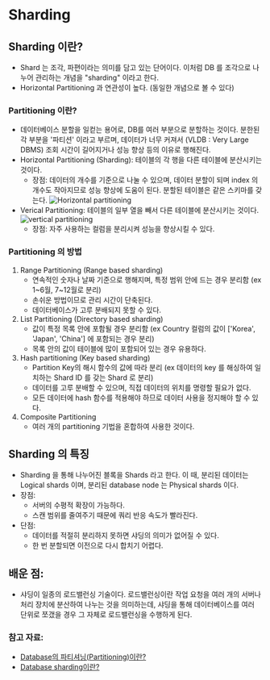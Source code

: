# Sharding

## Sharding 이란?
- Shard 는 조각, 파편이라는 의미를 담고 있는 단어이다. 이처럼 DB 를 조각으로 나누어 관리하는 개념을 "sharding" 이라고 한다. 
- Horizontal Partitioning 과 연관성이 높다. (동일한 개념으로 볼 수 있다)

### Partitioning 이란? 
- 데이터베이스 분할을 일컫는 용어로, DB를 여러 부분으로 분할하는 것이다. 분한된 각 부분을 '파티션' 이라고 부르며, 데이터가 너무 커져서 (VLDB : Very Large DBMS) 조회 시간이 길어지거나 성능 향상 등의 이유로 행해진다. 
- Horizontal Partitioning (Sharding): 테이블의 각 행을 다른 테이블에 분산시키는 것이다.
	- 장점: 데이터의 개수를 기준으로 나눌 수 있으며, 데이터 분할이 되며 index 의 개수도 작아지므로 성능 향상에 도움이 된다. 분할된 테이블은 같은 스키마를 갖는다. 
	![Horizontal partitioning](https://nesoy.github.io/assets/posts/20180222/5.png)
- Verical Partitioning: 테이블의 일부 열을 빼서 다른 테이블에 분산시키는 것이다. 
	![vertical partitioning](https://nesoy.github.io/assets/posts/20180222/6.png)
	- 장점: 자주 사용하는 컬럼을 분리시켜 성능을 향상시킬 수 있다.

### Partitioning 의 방법
1. Range Partitioning (Range based sharding)
	- 연속적인 숫자나 날짜 기준으로 행해지며, 특정 범위 안에 드는 경우 분리함 (ex 1~6월, 7~12월로 분리)
	- 손쉬운 방법이므로 관리 시간이 단축된다.
	- 데이터베이스가 고루 분배되지 못할 수 있다.
2. List Partitioning (Directory based sharding)
	- 값이 특정 목록 안에 포함될 경우 분리함 (ex Country 컬럼의 값이 ['Korea', 'Japan', 'China'] 에 포함되는 경우 분리)
	- 목록 안의 값이 테이블에 많이 포함되어 있는 경우 유용하다. 
3. Hash partitioning (Key based sharding)
	- Partition Key의 해시 함수의 값에 따라 분리 (ex 데이터의 key 를 해싱하여 일치하는 Shard ID 를 갖는 Shard 로 분리)
	- 데이터를 고루 분배할 수 있으며, 직접 데이터의 위치를 명령할 필요가 없다. 
	- 모든 데이터에 hash 함수를 적용해야 하므로 데이터 사용을 정지해야 할 수 있다. 
4. Composite Partitioning
	- 여러 개의 partitioning 기법을 혼합하여 사용한 것이다. 

## Sharding 의 특징
- Sharding 을 통해 나누어진 블록을 Shards 라고 한다. 이 때, 분리된 데이터는 Logical shards 이며, 분리된 database node 는 Physical shards 이다. 
- 장점:
	- 서버의 수평적 확장이 가능하다.
	- 스캔 범위를 줄여주기 때문에 쿼리 반응 속도가 빨라진다. 
- 단점:
	- 데이터를 적절히 분리하지 못하면 샤딩의 의미가 없어질 수 있다.
	- 한 번 분할되면 이전으로 다시 합치기 어렵다. 

## 배운 점:
- 샤딩이 일종의 로드밸런싱 기술이다. 로드밸런싱이란 작업 요청을 여러 개의 서버나 처리 장치에 분산하여 나누는 것을 의미하는데, 샤딩을 통해 데이터베이스를 여러 단위로 쪼갰을 경우 그 자체로 로드밸런싱을 수행하게 된다. 

### 참고 자료:
- [Database의 파티셔닝(Partitioning)이란?](https://nesoy.github.io/articles/2018-02/Database-Partitioning)
- [Database sharding이란?](https://velog.io/@matisse/Database-sharding%EC%97%90-%EB%8C%80%ED%95%B4)
